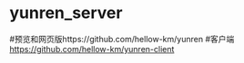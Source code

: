 # yunren_server
#预览和网页版https://github.com/hellow-km/yunren
#客户端 https://github.com/hellow-km/yunren-client
